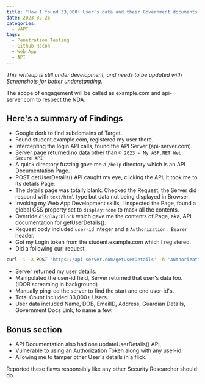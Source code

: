 ```yaml
---
title: "How I found 33,000+ User's data and their Government documents leaking."
date: 2023-02-26
categories:
  - VAPT
tags:
  - Penetration Testing
  - Github Recon
  - Web App 
  - API
---
```


_This writeup is still under development, and needs to be updated with Screenshots for better understanding._


The scope of engagement will be called as example.com and api-server.com to respect the NDA.

## Here's a summary of Findings
- Google dork to find subdomains of Target.
- Found student.example.com, registered my user there.
- Intercepting the login API calls, found the API Server (api-server.com).
- Server page returned no data other than `© 2023 - My ASP.NET Web Secure API`
- A quick directory fuzzing gave me a `/help` directory which is an API Documentation Page.
- POST getUserDetails() API caught my eye, clicking the API, it took me to its details Page.
- The details page was totally blank. Checked the Request, the Server did respond with `text/html` type but data not being displayed in Browser.
- Invoking my Web App Development skills, I inspected the Page, found a global CSS property set to `display:none` to mask all the contents.
- Override `display:block` which gave me the contents of Page, aka, API documentation for getUserDetails().
- Request body included `user-id` integer and a `Authorization: Bearer` header.
- Got my Login token from the student.example.com which I registered.
- Did a following curl request
```bash
curl -i -X POST 'https://api-server.com/getUserDetails' -h 'Authorization: Bearer <Token>' -h 'Content-Type:application/json' -d '{"user-id":"<myuserid>"}'
```
- Server returned my user details.
- Manipulated the user-id field, Server returned that user's data too. (IDOR screaming in background)
- Manually ping-ed the server to find the start and end user-id's.
- Total Count included 33,000+ Users.
- User data included Name, DOB, EmailID, Address, Guardian Details, Government Docs Link, to name a few.

## Bonus section
- API Documentation also had one updateUserDetails() API,
- Vulnerable to using an Authorization Token along with any user-id.
- Allowing me to tamper other User's details in a flick.

Reported these flaws responsibly like any other Security Researcher should do.